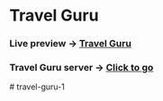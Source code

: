 
# Travel Guru 


### Live preview -> <a href="https://travel-guru-09.web.app/">Travel Guru</a>

### Travel Guru server -> <a href="https://github.com/MohammadSaifulIslam/travel-guru-server">Click to go</a>




#   t r a v e l - g u r u - 1  
 